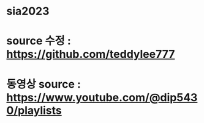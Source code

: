 # sia2023
# source 수정 : https://github.com/teddylee777 
# 동영상 source : https://www.youtube.com/@dip5430/playlists
